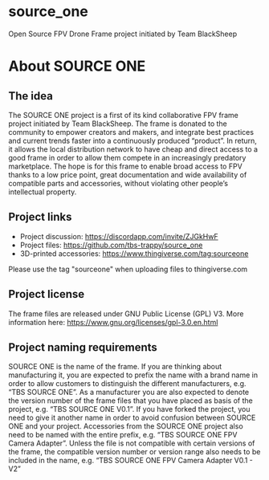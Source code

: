 # source_one
Open Source FPV Drone Frame project initiated by Team BlackSheep

# About SOURCE ONE
## The idea
The SOURCE ONE project is a first of its kind collaborative FPV frame project initiated by Team BlackSheep. The frame is donated to the community to empower creators and makers, and integrate best practices and current trends faster into a continuously produced “product”. In return, it allows the local distribution network to have cheap and direct access to a good frame in order to allow them compete in an increasingly predatory marketplace.
The hope is for this frame to enable broad access to FPV thanks to a low price point, great documentation and wide availability of compatible parts and accessories, without violating other people’s intellectual property.
## Project links
* Project discussion: https://discordapp.com/invite/ZJGkHwF 
* Project files: https://github.com/tbs-trappy/source_one 
* 3D-printed accessories: https://www.thingiverse.com/tag:sourceone

Please use the tag "sourceone" when uploading files to thingiverse.com
## Project license
The frame files are released under GNU Public License (GPL) V3. More information here: https://www.gnu.org/licenses/gpl-3.0.en.html 
## Project naming requirements
SOURCE ONE is the name of the frame. If you are thinking about manufacturing it, you are expected to prefix the name with a brand name in order to allow customers to distinguish the different manufacturers, e.g. “TBS SOURCE ONE”. As a manufacturer you are also expected to denote the version number of the frame files that you have placed as basis of the project, e.g. “TBS SOURCE ONE V0.1”. 
If you have forked the project, you need to give it another name in order to avoid confusion between SOURCE ONE and your project.
Accessories from the SOURCE ONE project also need to be named with the entire prefix, e.g. “TBS SOURCE ONE FPV Camera Adapter”. Unless the file is not compatible with certain versions of the frame, the compatible version number or version range also needs to be included in the name, e.g. “TBS SOURCE ONE FPV Camera Adapter V0.1 - V2”
